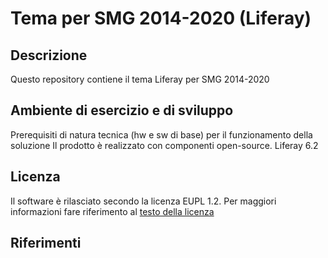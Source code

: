 # Tema per SMG 2014-2020 (Liferay) #

## Descrizione ##
Questo repository contiene il tema Liferay per SMG 2014-2020

## Ambiente di esercizio e di sviluppo ##
Prerequisiti di natura tecnica (hw e sw di base) per il funzionamento della soluzione
Il prodotto è realizzato con componenti open-source.
Liferay 6.2

## Licenza ##
Il software è rilasciato secondo la licenza EUPL 1.2. Per maggiori informazioni fare riferimento al [testo della licenza](https://joinup.ec.europa.eu/sites/default/files/custom-page/attachment/eupl_v1.2_it.pdf)


## Riferimenti ##
 
